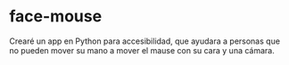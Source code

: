 # face-mouse
Crearé un app en Python para accesibilidad, que ayudara a personas que no pueden mover su mano a mover el mause con su cara y una cámara. 
